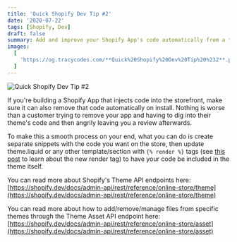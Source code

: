 ```yaml
---
title: 'Quick Shopify Dev Tip #2'
date: '2020-07-22'
tags: [Shopify, Dev]
draft: false
summary: Add and improve your Shopify App's code automatically from a theme! Nobody likes an angry customer after they've tried to uninstall your app.
images:
  [
    'https://og.tracycodes.com/**Quick%20Shopify%20Dev%20Tip%20%232**.png?theme=dark&md=1&fontSize=100px',
  ]
---
```


![Quick Shopify Dev Tip #2](https://og.tracycodes.com/**Quick%20Shopify%20Dev%20Tip%20%232**.png?theme=dark&md=1&fontSize=100px)

If you're building a Shopify App that injects code into the storefront, make sure it can also remove that code automatically on install. Nothing is worse than a customer trying to remove your app and having to dig into their theme's code and then angrily leaving you a review afterwards.

To make this a smooth process on your end, what you can do is create separate snippets with the code you want on the store, then update theme.liquid or any other template/section with `{% render %}` tags (see [this post](/blog/quick-shopify-dev-tip-1) to learn about the new render tag) to have your code be included in the theme itself.

You can read more about Shopify's Theme API endpoints here: [https://shopify.dev/docs/admin-api/rest/reference/online-store/theme](https://shopify.dev/docs/admin-api/rest/reference/online-store/theme)

You can read more about how to add/remove/manage files from specific themes through the Theme Asset API endpoint here: [https://shopify.dev/docs/admin-api/rest/reference/online-store/asset](https://shopify.dev/docs/admin-api/rest/reference/online-store/asset)
